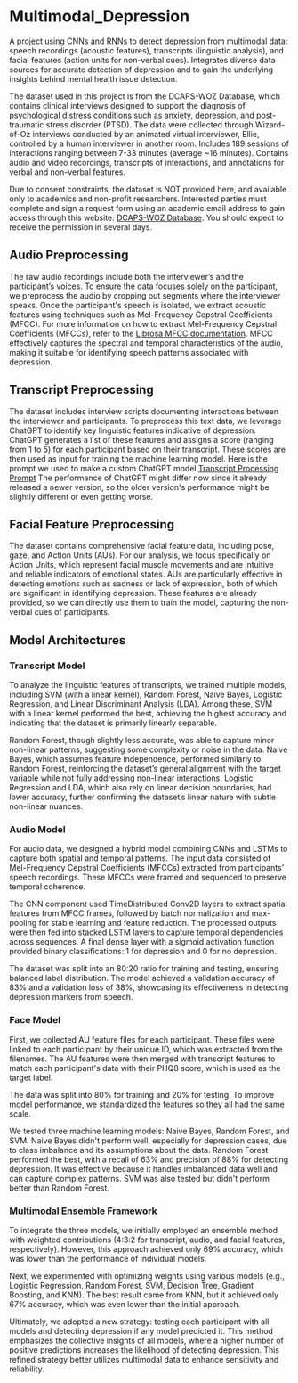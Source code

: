 # Multimodal_Depression
A project using CNNs and RNNs to detect depression from multimodal data: speech recordings (acoustic features), transcripts (linguistic analysis), and facial features (action units for non-verbal cues). Integrates diverse data sources for accurate detection of depression and to gain the underlying insights behind mental health issue detection.

The dataset used in this project is from the DCAPS-WOZ Database, which contains clinical interviews designed to support the diagnosis of psychological distress conditions such as anxiety, depression, and post-traumatic stress disorder (PTSD). The data were collected through Wizard-of-Oz interviews conducted by an animated virtual interviewer, Ellie, controlled by a human interviewer in another room. Includes 189 sessions of interactions ranging between 7-33 minutes (average ~16 minutes). Contains audio and video recordings, transcripts of interactions, and annotations for verbal and non-verbal features.

Due to consent constraints, the dataset is NOT provided here, and available only to academics and non-profit researchers. Interested parties must complete and sign a request form using an academic email address to gain access through this website: [DCAPS-WOZ Database](https://dcapswoz.ict.usc.edu/). You should expect to receive the permission in several days.

## Audio Preprocessing
The raw audio recordings include both the interviewer’s and the participant’s voices. To ensure the data focuses solely on the participant, we preprocess the audio by cropping out segments where the interviewer speaks. Once the participant's speech is isolated, we extract acoustic features using techniques such as Mel-Frequency Cepstral Coefficients (MFCC). For more information on how to extract Mel-Frequency Cepstral Coefficients (MFCCs), refer to the [Librosa MFCC documentation](https://librosa.org/doc/latest/generated/librosa.feature.mfcc.html?utm_source=chatgpt.com). MFCC effectively captures the spectral and temporal characteristics of the audio, making it suitable for identifying speech patterns associated with depression.

## Transcript Preprocessing
The dataset includes interview scripts documenting interactions between the interviewer and participants. To preprocess this text data, we leverage ChatGPT to identify key linguistic features indicative of depression. ChatGPT generates a list of these features and assigns a score (ranging from 1 to 5) for each participant based on their transcript. These scores are then used as input for training the machine learning model. Here is the prompt we used to make a custom ChatGPT model [Transcript Processing Prompt](https://docs.google.com/document/d/1-fOb1O6eGVn1u-EGGAuLoVHyopnJMHrD4SBmxVuP0bc/edit?usp=sharing) The performance of ChatGPT might differ now since it already released a newer version, so the older version's performance might be slightly different or even getting worse. 

## Facial Feature Preprocessing
The dataset contains comprehensive facial feature data, including pose, gaze, and Action Units (AUs). For our analysis, we focus specifically on Action Units, which represent facial muscle movements and are intuitive and reliable indicators of emotional states. AUs are particularly effective in detecting emotions such as sadness or lack of expression, both of which are significant in identifying depression. These features are already provided, so we can directly use them to train the model, capturing the non-verbal cues of participants.

## Model Architectures
### Transcript Model
To analyze the linguistic features of transcripts, we trained multiple models, including SVM (with a linear kernel), Random Forest, Naive Bayes, Logistic Regression, and Linear Discriminant Analysis (LDA). Among these, SVM with a linear kernel performed the best, achieving the highest accuracy and indicating that the dataset is primarily linearly separable.

Random Forest, though slightly less accurate, was able to capture minor non-linear patterns, suggesting some complexity or noise in the data. Naive Bayes, which assumes feature independence, performed similarly to Random Forest, reinforcing the dataset’s general alignment with the target variable while not fully addressing non-linear interactions. Logistic Regression and LDA, which also rely on linear decision boundaries, had lower accuracy, further confirming the dataset’s linear nature with subtle non-linear nuances.

### Audio Model
For audio data, we designed a hybrid model combining CNNs and LSTMs to capture both spatial and temporal patterns. The input data consisted of Mel-Frequency Cepstral Coefficients (MFCCs) extracted from participants’ speech recordings. These MFCCs were framed and sequenced to preserve temporal coherence.

The CNN component used TimeDistributed Conv2D layers to extract spatial features from MFCC frames, followed by batch normalization and max-pooling for stable learning and feature reduction. The processed outputs were then fed into stacked LSTM layers to capture temporal dependencies across sequences. A final dense layer with a sigmoid activation function provided binary classifications: 1 for depression and 0 for no depression.

The dataset was split into an 80:20 ratio for training and testing, ensuring balanced label distribution. The model achieved a validation accuracy of 83% and a validation loss of 38%, showcasing its effectiveness in detecting depression markers from speech.

### Face Model
First, we collected AU feature files for each participant. These files were linked to each participant by their unique ID, which was extracted from the filenames. The AU features were then merged with transcript features to match each participant's data with their PHQ8 score, which is used as the target label.

The data was split into 80% for training and 20% for testing. To improve model performance, we standardized the features so they all had the same scale.

We tested three machine learning models: Naive Bayes, Random Forest, and SVM. Naive Bayes didn't perform well, especially for depression cases, due to class imbalance and its assumptions about the data. Random Forest performed the best, with a recall of 63% and precision of 88% for detecting depression. It was effective because it handles imbalanced data well and can capture complex patterns. SVM was also tested but didn't perform better than Random Forest.

### Multimodal Ensemble Framework
To integrate the three models, we initially employed an ensemble method with weighted contributions (4:3:2 for transcript, audio, and facial features, respectively). However, this approach achieved only 69% accuracy, which was lower than the performance of individual models.

Next, we experimented with optimizing weights using various models (e.g., Logistic Regression, Random Forest, SVM, Decision Tree, Gradient Boosting, and KNN). The best result came from KNN, but it achieved only 67% accuracy, which was even lower than the initial approach.

Ultimately, we adopted a new strategy: testing each participant with all models and detecting depression if any model predicted it. This method emphasizes the collective insights of all models, where a higher number of positive predictions increases the likelihood of detecting depression. This refined strategy better utilizes multimodal data to enhance sensitivity and reliability.



